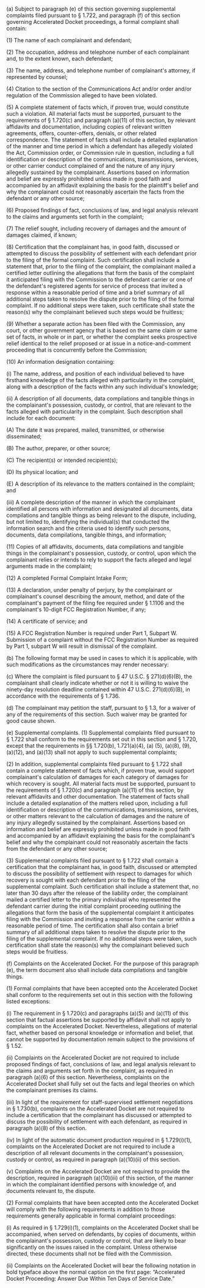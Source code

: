 (a) Subject to paragraph (e) of this section governing supplemental complaints filed pursuant to § 1.722, and paragraph (f) of this section governing Accelerated Docket proceedings, a formal complaint shall contain:

(1) The name of each complainant and defendant;

(2) The occupation, address and telephone number of each complainant and, to the extent known, each defendant;

(3) The name, address, and telephone number of complainant's attorney, if represented by counsel;

(4) Citation to the section of the Communications Act and/or order and/or regulation of the Commission alleged to have been violated.

(5) A complete statement of facts which, if proven true, would constitute such a violation. All material facts must be supported, pursuant to the requirements of § 1.720(c) and paragraph (a)(11) of this section, by relevant affidavits and documentation, including copies of relevant written agreements, offers, counter-offers, denials, or other related correspondence. The statement of facts shall include a detailed explanation of the manner and time period in which a defendant has allegedly violated the Act, Commission order, or Commission rule in question, including a full identification or description of the communications, transmissions, services, or other carrier conduct complained of and the nature of any injury allegedly sustained by the complainant. Assertions based on information and belief are expressly prohibited unless made in good faith and accompanied by an affidavit explaining the basis for the plaintiff's belief and why the complainant could not reasonably ascertain the facts from the defendant or any other source;

(6) Proposed findings of fact, conclusions of law, and legal analysis relevant to the claims and arguments set forth in the complaint;

(7) The relief sought, including recovery of damages and the amount of damages claimed, if known;

(8) Certification that the complainant has, in good faith, discussed or attempted to discuss the possibility of settlement with each defendant prior to the filing of the formal complaint. Such certification shall include a statement that, prior to the filing of the complaint, the complainant mailed a certified letter outlining the allegations that form the basis of the complaint it anticipated filing with the Commission to the defendant carrier or one of the defendant's registered agents for service of process that invited a response within a reasonable period of time and a brief summary of all additional steps taken to resolve the dispute prior to the filing of the formal complaint. If no additional steps were taken, such certificate shall state the reason(s) why the complainant believed such steps would be fruitless;

(9) Whether a separate action has been filed with the Commission, any court, or other government agency that is based on the same claim or same set of facts, in whole or in part, or whether the complaint seeks prospective relief identical to the relief proposed or at issue in a notice-and-comment proceeding that is concurrently before the Commission;

(10) An information designation containing:

(i) The name, address, and position of each individual believed to have firsthand knowledge of the facts alleged with particularity in the complaint, along with a description of the facts within any such individual's knowledge;

(ii) A description of all documents, data compilations and tangible things in the complainant's possession, custody, or control, that are relevant to the facts alleged with particularity in the complaint. Such description shall include for each document:

(A) The date it was prepared, mailed, transmitted, or otherwise disseminated;

(B) The author, preparer, or other source;

(C) The recipient(s) or intended recipient(s);

(D) Its physical location; and

(E) A description of its relevance to the matters contained in the complaint; and

(iii) A complete description of the manner in which the complainant identified all persons with information and designated all documents, data compilations and tangible things as being relevant to the dispute, including, but not limited to, identifying the individual(s) that conducted the information search and the criteria used to identify such persons, documents, data compilations, tangible things, and information;

(11) Copies of all affidavits, documents, data compilations and tangible things in the complainant's possession, custody, or control, upon which the complainant relies or intends to rely to support the facts alleged and legal arguments made in the complaint;

(12) A completed Formal Complaint Intake Form;

(13) A declaration, under penalty of perjury, by the complainant or complainant's counsel describing the amount, method, and date of the complainant's payment of the filing fee required under § 1.1106 and the complainant's 10-digit FCC Registration Number, if any;

(14) A certificate of service; and

(15) A FCC Registration Number is required under Part 1, Subpart W. Submission of a complaint without the FCC Registration Number as required by Part 1, subpart W will result in dismissal of the complaint.

(b) The following format may be used in cases to which it is applicable, with such modifications as the circumstances may render necessary:
                                    

(c) Where the complaint is filed pursuant to § 47 U.S.C. § 271(d)(6)(B), the complainant shall clearly indicate whether or not it is willing to waive the ninety-day resolution deadline contained within 47 U.S.C. 271(d)(6)(B), in accordance with the requirements of § 1.736.

(d) The complainant may petition the staff, pursuant to § 1.3, for a waiver of any of the requirements of this section. Such waiver may be granted for good cause shown.

(e) Supplemental complaints. (1) Supplemental complaints filed pursuant to § 1.722 shall conform to the requirements set out in this section and § 1.720, except that the requirements in §§ 1.720(b), 1.721(a)(4), (a) (5), (a)(8), (9), (a)(12), and (a)(13) shall not apply to such supplemental complaints;

(2) In addition, supplemental complaints filed pursuant to § 1.722 shall contain a complete statement of facts which, if proven true, would support complainant's calculation of damages for each category of damages for which recovery is sought. All material facts must be supported, pursuant to the requirements of § 1.720(c) and paragraph (a)(11) of this section, by relevant affidavits and other documentation. The statement of facts shall include a detailed explanation of the matters relied upon, including a full identification or description of the communications, transmissions, services, or other matters relevant to the calculation of damages and the nature of any injury allegedly sustained by the complainant. Assertions based on information and belief are expressly prohibited unless made in good faith and accompanied by an affidavit explaining the basis for the complainant's belief and why the complainant could not reasonably ascertain the facts from the defendant or any other source;

(3) Supplemental complaints filed pursuant to § 1.722 shall contain a certification that the complainant has, in good faith, discussed or attempted to discuss the possibility of settlement with respect to damages for which recovery is sought with each defendant prior to the filing of the supplemental complaint. Such certification shall include a statement that, no later than 30 days after the release of the liability order, the complainant mailed a certified letter to the primary individual who represented the defendant carrier during the initial complaint proceeding outlining the allegations that form the basis of the supplemental complaint it anticipates filing with the Commission and inviting a response from the carrier within a reasonable period of time. The certification shall also contain a brief summary of all additional steps taken to resolve the dispute prior to the filing of the supplemental complaint. If no additional steps were taken, such certification shall state the reason(s) why the complainant believed such steps would be fruitless.

(f) Complaints on the Accelerated Docket. For the purpose of this paragraph (e), the term document also shall include data compilations and tangible things.

(1) Formal complaints that have been accepted onto the Accelerated Docket shall conform to the requirements set out in this section with the following listed exceptions:

(i) The requirement in § 1.720(c) and paragraphs (a)(5) and (a)(11) of this section that factual assertions be supported by affidavit shall not apply to complaints on the Accelerated Docket. Nevertheless, allegations of material fact, whether based on personal knowledge or information and belief, that cannot be supported by documentation remain subject to the provisions of § 1.52.

(ii) Complaints on the Accelerated Docket are not required to include proposed findings of fact, conclusions of law, and legal analysis relevant to the claims and arguments set forth in the complaint, as required in paragraph (a)(6) of this section. Nevertheless, complaints on the Accelerated Docket shall fully set out the facts and legal theories on which the complainant premises its claims.

(iii) In light of the requirement for staff-supervised settlement negotiations in § 1.730(b), complaints on the Accelerated Docket are not required to include a certification that the complainant has discussed or attempted to discuss the possibility of settlement with each defendant, as required in paragraph (a)(8) of this section.

(iv) In light of the automatic document production required in § 1.729(i)(1), complaints on the Accelerated Docket are not required to include a description of all relevant documents in the complainant's possession, custody or control, as required in paragraph (a)(10)(ii) of this section.

(v) Complaints on the Accelerated Docket are not required to provide the description, required in paragraph (a)(10)(iii) of this section, of the manner in which the complainant identified persons with knowledge of, and documents relevant to, the dispute.

(2) Formal complaints that have been accepted onto the Accelerated Docket will comply with the following requirements in addition to those requirements generally applicable in formal complaint proceedings:

(i) As required in § 1.729(i)(1), complaints on the Accelerated Docket shall be accompanied, when served on defendants, by copies of documents, within the complainant's possession, custody or control, that are likely to bear significantly on the issues raised in the complaint. Unless otherwise directed, these documents shall not be filed with the Commission.

(ii) Complaints on the Accelerated Docket will bear the following notation in bold typeface above the normal caption on the first page: “Accelerated Docket Proceeding: Answer Due Within Ten Days of Service Date.”

